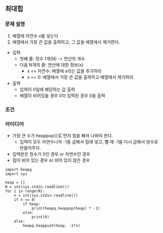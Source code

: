 ## 최대힙

### 문제 설명
1. 배열에 자연수 x를 넣는다
2. 배열에서 가장 큰 값을 출력하고, 그 값을 배열에서 제거한다.

- 입력
  - 첫째 줄: 정수 1개(N) -> 연산의 개수
  - 다음 N개의 줄: 연산에 대한 정보(x)
    - x == 자연수: 배열에 x라는 값을 추가하라
    - x == 0: 배열에서 가장 큰 값을 출력하고 배열에서 제거하라
- 출력
  - 입력이 0일때 해당하는 값 출력
  - 배열이 비어있을 경우 0이 입력된 경우 0을 출력
 

### 조건

### 아이디어
- 가장 큰 수가 heappop으로 먼저 힙을 빠져 나와야 한다.
  - 입력이 모두 자연수니까 -1을 곱해서 힙에 넣고, 뺄 때 -1을 다시 곱해서 양수로 만들어주자.
- 입력받은 정수가 0인 경우 or 자연수인 경우
- 힙이 비어 있는 경우 or 비어 있지 않은 경우

```
import heapq
import sys

heap = []
N = int(sys.stdin.readline())
for i in range(N):
    n = int(sys.stdin.readline())
    if n == 0:
        if heap:
            print(heapq.heappop(heap) * -1)
        else:
            print(0)
    else:
        heapq.heappush(heap, -1*n)

```


